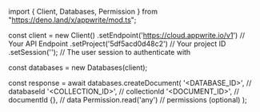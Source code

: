 import { Client, Databases, Permission } from "https://deno.land/x/appwrite/mod.ts";

const client = new Client()
    .setEndpoint('https://cloud.appwrite.io/v1') // Your API Endpoint
    .setProject('5df5acd0d48c2') // Your project ID
    .setSession(''); // The user session to authenticate with

const databases = new Databases(client);

const response = await databases.createDocument(
    '<DATABASE_ID>', // databaseId
    '<COLLECTION_ID>', // collectionId
    '<DOCUMENT_ID>', // documentId
    {}, // data
    Permission.read('any') // permissions (optional)
);
